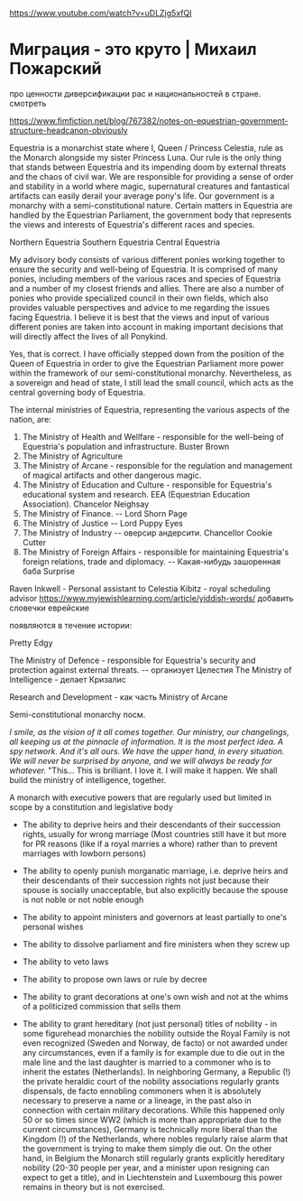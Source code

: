 https://www.youtube.com/watch?v=uDLZjg5xfQI
# Миграция - это круто | Михаил Пожарский
про ценности диверсификации рас и национальностей в стране. смотреть

https://www.fimfiction.net/blog/767382/notes-on-equestrian-government-structure-headcanon-obviously

Equestria is a monarchist state where I, Queen / Princess Celestia, rule as the Monarch alongside my sister Princess Luna. Our rule is the only thing that stands between Equestria and its impending doom by external threats and the chaos of civil war. We are responsible for providing a sense of order and stability in a world where magic, supernatural creatures and fantastical artifacts can easily derail your average pony's life. Our government is a monarchy with a semi-constitutional nature. Certain matters in Equestria are handled by the Equestrian Parliament, the government body that represents the views and interests of Equestria's different races and species.

Northern Equestria
Southern Equestria
Central Equestria


My advisory body consists of various different ponies working together to ensure the security and well-being of Equestria. It is comprised of many ponies, including members of the various races and species of Equestria and a number of my closest friends and allies. There are also a number of ponies who provide specialized council in their own fields, which also provides valuable perspectives and advice to me regarding the issues facing Equestria. I believe it is best that the views and input of various different ponies are taken into account in making important decisions that will directly affect the lives of all Ponykind.

Yes, that is correct. I have officially stepped down from the position of the Queen of Equestria in order to give the Equestrian Parliament more power within the framework of our semi-constitutional monarchy. Nevertheless, as a sovereign and head of state, I still lead the small council, which acts as the central governing body of Equestria.


The internal ministries of Equestria, representing the various aspects of the nation, are:

1. The Ministry of Health and Wellfare  - responsible for the well-being of Equestria's population and infrastructure. Buster Brown
2. The Ministry of Agriculture 
3. The Ministry of Arcane - responsible for the regulation and management of magical artifacts and other dangerous magic. 
4. The Ministry of Education and Culture - responsible for Equestria's educational system and research. EEA (Equestrian  Education Association). Chancelor Neighsay
5. The Ministry of Finance. -- Lord Shorn Page
6. The Ministry of Justice -- Lord Puppy Eyes
7. The Ministry of Industry -- оверсир андерсити. Chancellor Cookie Cutter
8. The Ministry of Foreign Affairs - responsible for maintaining Equestria's foreign relations, trade and diplomacy. -- Какая-нибудь зашоренная баба Surprise

Raven Inkwell - Personal assistant to Celestia
Kibitz - royal scheduling advisor https://www.myjewishlearning.com/article/yiddish-words/ добавить словечки еврейские

появляются в течение истории:

Pretty Edgy

The Ministry of Defence - responsible for Equestria's security and protection against external threats. -- организует Целестия
The Ministry of Intelligence - делает Кризалис

Research and Development - как часть Ministry of Arcane

Semi-constitutional monarchy посм.


_I smile, as the vision of it all comes together. Our ministry, our changelings, all keeping us at the pinnacle of information. It is the most perfect idea. A spy network. And it's all ours. We have the upper hand, in every situation. We will never be surprised by anyone, and we will always be ready for whatever._ "This... This is brilliant. I love it. I will make it happen. We shall build the ministry of intelligence, together.

A monarch with executive powers that are regularly used but limited in scope by a constitution and legislative body

- The ability to deprive heirs and their descendants of their succession rights, usually for wrong marriage (Most countries still have it but more for PR reasons (like if a royal marries a whore) rather than to prevent marriages with lowborn persons)
    
- The ability to openly punish morganatic marriage, i.e. deprive heirs and their descendants of their succession rights not just because their spouse is socially unacceptable, but also explicitly because the spouse is not noble or not noble enough
    
- The ability to appoint ministers and governors at least partially to one's personal wishes
    
- The ability to dissolve parliament and fire ministers when they screw up
    
- The ability to veto laws
    
- The ability to propose own laws or rule by decree
    
- The ability to grant decorations at one's own wish and not at the whims of a politicized commission that sells them
    
- The ability to grant hereditary (not just personal) titles of nobility - in some figurehead monarchies the nobility outside the Royal Family is not even recognized (Sweden and Norway, de facto) or not awarded under any circumstances, even if a family is for example due to die out in the male line and the last daughter is married to a commoner who is to inherit the estates (Netherlands). In neighboring Germany, a Republic (!) the private heraldic court of the nobility associations regularly grants dispensals, de facto ennobling commoners when it is absolutely necessary to preserve a name or a lineage, in the past also in connection with certain military decorations. While this happened only 50 or so times since WW2 (which is more than appropriate due to the current circumstances), Germany is technically more liberal than the Kingdom (!) of the Netherlands, where nobles regularly raise alarm that the government is trying to make them simply die out. On the other hand, in Belgium the Monarch still regularly grants explicitly hereditary nobility (20-30 people per year, and a minister upon resigning can expect to get a title), and in Liechtenstein and Luxembourg this power remains in theory but is not exercised.